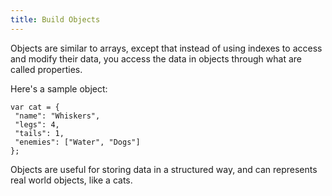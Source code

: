 ```yaml
---
title: Build Objects
---
```

Objects are similar to arrays, except that instead of using indexes to access and modify their data, you access the data in objects through what are called properties.

Here's a sample object:

    var cat = {
     "name": "Whiskers",
     "legs": 4,
     "tails": 1,
     "enemies": ["Water", "Dogs"]
    };

Objects are useful for storing data in a structured way, and can represents real world objects, like a cats.